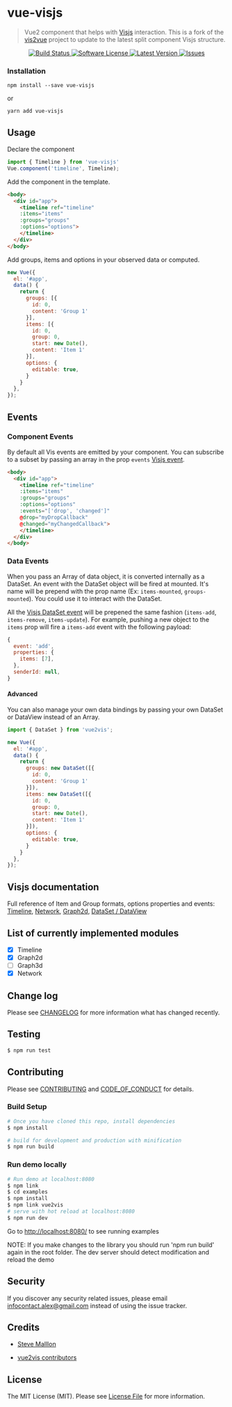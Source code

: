 # vue-visjs

> Vue2 component that helps with <a href="http://visjs.org/">Visjs</a> interaction.
This is a fork of the [vis2vue](https://github.com/alexcode/vue2vis) project to update to the latest split component Visjs structure.

<p align="center">
  <a href="https://travis-ci.org/sjmallon/vue-visjs">
    <img src="https://travis-ci.com/sjmallon/vue-visjs.svg?branch=master" alt="Build Status" />
  </a>
  <a href="LICENSE">
    <img src="https://img.shields.io/github/license/sjmallon/vue-visjs" alt="Software License" />
  </a>
  <a href="https://github.com/sjmallon/vue-visjs/releases">
    <img src="https://img.shields.io/github/release/sjmallon/vue-visjs" alt="Latest Version" />
  </a>

  <a href="https://github.com/alexcode/vue2vis/issues">
    <img src="https://img.shields.io/github/issues/sjmallon/vue-visjs" alt="Issues" />
  </a>
</p>

### Installation
```
npm install --save vue-visjs
```

or

```
yarn add vue-visjs
```

## Usage

Declare the component
``` javascript
import { Timeline } from 'vue-visjs'
Vue.component('timeline', Timeline);
``` 

Add the component in the template.

```html
<body>
  <div id="app">
    <timeline ref="timeline"
    :items="items"
    :groups="groups"
    :options="options">
    </timeline>
  </div>
</body>
```

Add groups, items and options in your observed data or computed.
``` javascript
new Vue({
  el: '#app',
  data() {
    return {
      groups: [{
      	id: 0,
        content: 'Group 1'
      }],
      items: [{
      	id: 0,
        group: 0,
        start: new Date(),
        content: 'Item 1'
      }],
      options: {
        editable: true,
      }
    }
  },
});
```

## Events

### Component Events
By default all Vis events are emitted by your component. You can subscribe to a subset by passing an array in the prop `events` [Visjs event](http://visjs.org/docs/timeline/#Events).

```html
<body>
  <div id="app">
    <timeline ref="timeline"
    :items="items"
    :groups="groups"
    :options="options"
    :events="['drop', 'changed']"
    @drop="myDropCallback"
    @changed="myChangedCallback">
    </timeline>
  </div>
</body>
```

### Data Events

When you pass an Array of data object, it is converted internally as a DataSet.
An event with the DataSet object will be fired at mounted. It's name will be prepend with the prop name (Ex: `items-mounted`, `groups-mounted`). You could use it to interact with the DataSet.

All the [Visjs DataSet event](http://visjs.org/docs/data/dataset.html#Events) will be prepened the same fashion (`items-add`, `items-remove`, `items-update`). For example, pushing a new object to the `items` prop will fire a `items-add` event with the following payload:
```javascript
{
  event: 'add',
  properties: {
    items: [7],
  },
  senderId: null,
}
```

#### Advanced

You can also manage your own data bindings by passing your own DataSet or DataView instead of an Array.

``` javascript
import { DataSet } from 'vue2vis';

new Vue({
  el: '#app',
  data() {
    return {
      groups: new DataSet([{
      	id: 0,
        content: 'Group 1'
      }]),
      items: new DataSet([{
      	id: 0,
        group: 0,
        start: new Date(),
        content: 'Item 1'
      }]),
      options: {
        editable: true,
      }
    }
  },
});
```

## Visjs documentation

Full reference of Item and Group formats, options properties and events: [Timeline](https://visjs.github.io/vis-timeline/docs/timeline/), [Network](https://visjs.github.io/vis-network/docs/network/), [Graph2d](https://visjs.github.io/vis-timeline/docs/graph2d/), [DataSet / DataView](https://visjs.github.io/vis-data/)

## List of currently implemented modules

-   [x] Timeline
-   [x] Graph2d
-   [ ] Graph3d
-   [x] Network

## Change log

Please see [CHANGELOG](CHANGELOG.md) for more information what has changed recently.

## Testing

``` bash
$ npm run test
```

## Contributing
Please see [CONTRIBUTING](CONTRIBUTING.md) and [CODE_OF_CONDUCT](CODE_OF_CONDUCT.md) for details.

### Build Setup

``` bash
# Once you have cloned this repo, install dependencies
$ npm install

# build for development and production with minification
$ npm run build

```

### Run demo locally
``` bash
# Run demo at localhost:8080
$ npm link
$ cd examples
$ npm install
$ npm link vue2vis
# serve with hot reload at localhost:8080
$ npm run dev
```
Go to <http://localhost:8080/> to see running examples

NOTE: If you make changes to the library you should run 'npm run build' again in the root folder.
The dev server should detect modification and reload the demo

## Security

If you discover any security related issues, please email infocontact.alex@gmail.com instead of using the issue tracker.

## Credits

- [Steve Malllon][link-author]

- [vue2vis contributors](https://github.com/alexcode/vue2vis/graphs/contributors)

## License

The MIT License (MIT). Please see [License File](LICENSE.md) for more information.

[link-author]: https://github.com/sjmallon
[link-contributors]: ../../contributors

